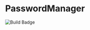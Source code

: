 # PasswordManager
![Build Badge](https://github.com/OrigamiDev-Pete/PasswordManager/actions/workflows/build.yml/badge.svg)
